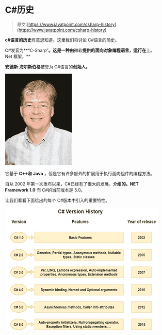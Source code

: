 # C#历史

> 原文:[https://www.javatpoint.com/csharp-history](https://www.javatpoint.com/csharp-history)

**c#语言的历史**有意思知道。这里我们将讨论 C#语言的简史。

C#发音为**“C-Sharp”**。这是一种由**微软**提供的面向对象编程语言，运行在**上。Net 框架。**

**安德斯·海尔斯伯格**被誉为 C#语言的**创始人。**

![CSHARP History 1](img/757a8675c962c0280740728c7e2e0c3d.png)

它基于 **C++和 Java** ，但是它有许多额外的扩展用于执行面向组件的编程方法。

自从 2002 年第一次发布以来，C#已经有了很大的发展。**介绍的。NET Framework 1.0** 而 C#的当前版本是 5.0。

让我们看看下面给出的每个 C#版本中引入的重要特性。

![CSHARP History 2](img/24ef03167c312fbfc44231e5278e5abe.png)